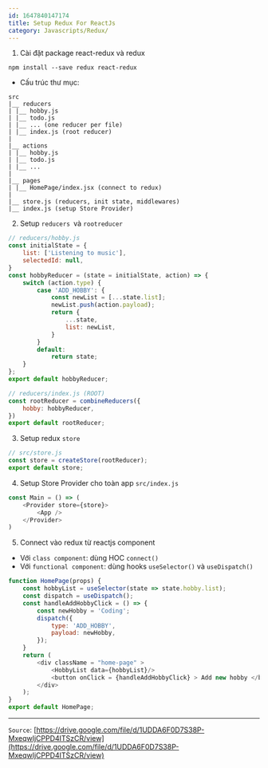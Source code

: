 ```yaml
---
id: 1647840147174
title: Setup Redux For ReactJs
category: Javascripts/Redux/
---
```


1. Cài đặt package react-redux và redux

```
npm install --save redux react-redux
```
* Cấu trúc thư mục:

```
src
|__ reducers
| |__ hobby.js
| |__ todo.js
| |__ ... (one reducer per file)
| |__ index.js (root reducer)
|
|__ actions
| |__ hobby.js
| |__ todo.js
| |__ ...
|
|__ pages
| |__ HomePage/index.jsx (connect to redux)
|
|__ store.js (reducers, init state, middlewares)
|__ index.js (setup Store Provider)
```
2. Setup `reducers `và `rootreducer`

```js
// reducers/hobby.js
const initialState = {
    list: ['Listening to music'],
    selectedId: null,
}
const hobbyReducer = (state = initialState, action) => {
    switch (action.type) {
        case 'ADD_HOBBY': {
            const newList = [...state.list];
            newList.push(action.payload);
            return {
                ...state,
                list: newList,
            }
        }
        default:
            return state;
    }
};
export default hobbyReducer;
```

```js
// reducers/index.js (ROOT)
const rootReducer = combineReducers({
    hobby: hobbyReducer,
})
export default rootReducer;
```
3. Setup redux `store`

```js
// src/store.js
const store = createStore(rootReducer);
export default store;
```
4. Setup Store Provider cho toàn app `src/index.js`

```js
const Main = () => (
    <Provider store={store}>
        <App />
    </Provider>
)
```
5. Connect vào redux từ reactjs component
* Với `class component`: dùng HOC `connect()`
* Với `functional component`: dùng hooks `useSelector()` và `useDispatch()`

```js
function HomePage(props) {
    const hobbyList = useSelector(state => state.hobby.list);
    const dispatch = useDispatch();
    const handleAddHobbyClick = () => {
        const newHobby = 'Coding';
        dispatch({
            type: 'ADD_HOBBY',
            payload: newHobby,
        });
    }
    return ( 
        <div className = "home-page" >
            <HobbyList data={hobbyList}/>
            <button onClick = {handleAddHobbyClick} > Add new hobby </button>
        </div>
    );
}
export default HomePage;
```
---

`Source`: [https://drive.google.com/file/d/1UDDA6F0D7S38P-MxeqwIjCPPD4ITSzCR/view](https://drive.google.com/file/d/1UDDA6F0D7S38P-MxeqwIjCPPD4ITSzCR/view)